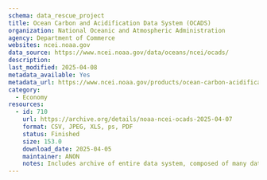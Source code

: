 ```yaml
---
schema: data_rescue_project 
title: Ocean Carbon and Acidification Data System (OCADS)
organization: National Oceanic and Atmospheric Administration
agency: Department of Commerce
websites: ncei.noaa.gov
data_source: https://www.ncei.noaa.gov/data/oceans/ncei/ocads/
description: 
last_modified: 2025-04-08
metadata_available: Yes
metadata_url: https://www.ncei.noaa.gov/products/ocean-carbon-acidification-data-system
category:
  - Economy
resources:
  - id: 710
    url: https://archive.org/details/noaa-ncei-ocads-2025-04-07
    format: CSV, JPEG, XLS, ps, PDF
    status: Finished
    size: 153.0
    download_date: 2025-04-05
    maintainer: ANON
    notes: Includes archive of entire data system, composed of many datasets.  For posterity, all metadata files have been scraped and included in IA item, organized by accession number.  Would be thousands of submissions otherwise. Includes actively seeded torrent file (the one without _archive).  Alternate torrent location https//academictorrents.com/details/2b9b7040cbce323f7bc50c91ce88c6daa87fd8d1
---
```

